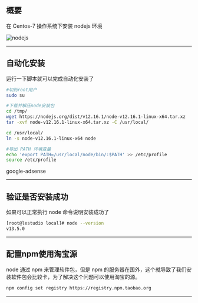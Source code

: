 ## 概要
在 Centos-7 操作系统下安装 nodejs 环境

![nodejs](static/2020-13/nodejs.png)

---

## 自动化安装
运行一下脚本就可以完成自动化安装了
```bash
#切到root用户
sudo su

#下载并解压node安装包
cd /tmp/
wget https://nodejs.org/dist/v12.16.1/node-v12.16.1-linux-x64.tar.xz
tar -xvf node-v12.16.1-linux-x64.tar.xz -C /usr/local/

cd /usr/local/
ln -s node-v12.16.1-linux-x64 node

#导出 PATH 环境变量
echo 'export PATH=/usr/local/node/bin/:$PATH' >> /etc/profile
source /etc/profile
```
google-adsense

---

## 验证是否安装成功
如果可以正常执行 node 命令说明安装成功了
```bash
[root@lestudio local]# node --version
v13.5.0
```

---

## 配置npm使用淘宝源
node 通过 npm 来管理软件包，但是 npm 的服务器在国外，这个就导致了我们安装软件包会比较卡，为了解决这个问题可以使用淘宝的源。
```bash
npm config set registry https://registry.npm.taobao.org
```
---
